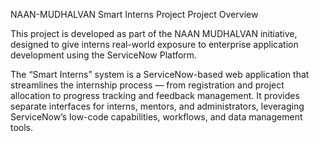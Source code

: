 NAAN-MUDHALVAN Smart Interns Project
Project Overview

This project is developed as part of the NAAN MUDHALVAN initiative, designed to give interns real-world exposure to enterprise application development using the ServiceNow Platform.

The “Smart Interns” system is a ServiceNow-based web application that streamlines the internship process — from registration and project allocation to progress tracking and feedback management.
It provides separate interfaces for interns, mentors, and administrators, leveraging ServiceNow’s low-code capabilities, workflows, and data management tools.
